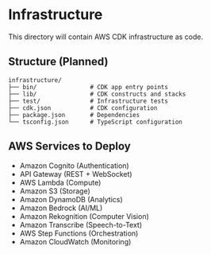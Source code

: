# Infrastructure

This directory will contain AWS CDK infrastructure as code.

## Structure (Planned)
```
infrastructure/
├── bin/               # CDK app entry points
├── lib/               # CDK constructs and stacks
├── test/              # Infrastructure tests
├── cdk.json           # CDK configuration
├── package.json       # Dependencies
└── tsconfig.json      # TypeScript configuration
```

## AWS Services to Deploy
- Amazon Cognito (Authentication)
- API Gateway (REST + WebSocket)
- AWS Lambda (Compute)
- Amazon S3 (Storage)
- Amazon DynamoDB (Analytics)
- Amazon Bedrock (AI/ML)
- Amazon Rekognition (Computer Vision)
- Amazon Transcribe (Speech-to-Text)
- AWS Step Functions (Orchestration)
- Amazon CloudWatch (Monitoring)
